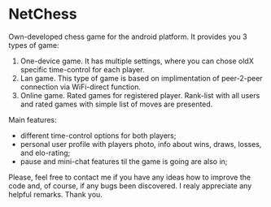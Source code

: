 # NetChess
Own-developed chess game for the android platform. It provides you 3 types of game: 

1. One-device game. It has multiple settings, where you can chose oldX specific time-control for each player.
2. Lan game. This type of game is based on implimentation of peer-2-peer connection via WiFi-direct function.
3. Online game. Rated games for registered player. Rank-list with all users and rated games with simple list of moves are presented.

Main features:
- different time-control options for both players;
- personal user profile with players photo, info about wins, draws, losses, and elo-rating;
- pause and mini-chat features til the game is going are also in;
 
Please, feel free to contact me if you have any ideas how to improve the code and, of course, if any bugs been discovered. I realy appreciate any helpful remarks. Thank you. 
